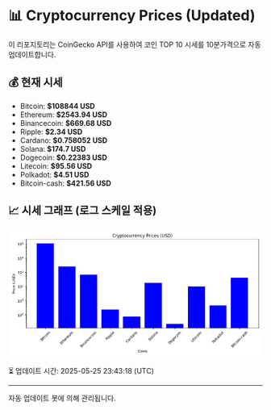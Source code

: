 
# 📊 Cryptocurrency Prices (Updated)

이 리포지토리는 CoinGecko API를 사용하여 코인 TOP 10 시세를 10분가격으로 자동 업데이트합니다.

## 💰 현재 시세
- Bitcoin: **$108844 USD**
- Ethereum: **$2543.94 USD**
- Binancecoin: **$669.68 USD**
- Ripple: **$2.34 USD**
- Cardano: **$0.758052 USD**
- Solana: **$174.7 USD**
- Dogecoin: **$0.22383 USD**
- Litecoin: **$95.56 USD**
- Polkadot: **$4.51 USD**
- Bitcoin-cash: **$421.56 USD**

## 📈 시세 그래프 (로그 스케일 적용)
![Crypto Prices](crypto_prices.png)

⏳ 업데이트 시간: 2025-05-25 23:43:18 (UTC)

---
자동 업데이트 봇에 의해 관리됩니다.
